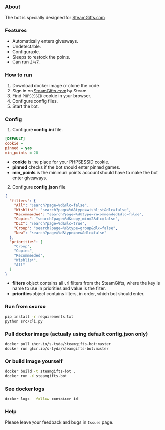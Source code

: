 ### About
The bot is specially designed for [SteamGifts.com](https://www.steamgifts.com/)

### Features
- Automatically enters giveaways.
- Undetectable.
- Сonfigurable.
- Sleeps to restock the points.
- Can run 24/7.

### How to run
1. Download docker image or clone the code.
2. Sign in on [SteamGifts.com](https://www.steamgifts.com/) by Steam.
3. Find `PHPSESSID` cookie in your browser.
4. Configure config files.
5. Start the bot.

### Config
1. Configure **config.ini** file.
```ini
[DEFAULT]
cookie = 
pinned = yes
min_points = 20
```
- **cookie** is the place for your PHPSESSID cookie.
- **pinned** checks if the bot should enter pinned games.
- **min_points** is the minimum points account should have to make the bot enter giveaways.

2. Configure **config.json** file.
```json
{
  "filters": {
    "All": "search?page=%d&dlc=false",
    "Wishlist": "search?page=%d&type=wishlist&dlc=false",
    "Recommended": "search?page=%d&type=recommended&dlc=false",
    "Copies": "search?page=%d&copy_min=2&dlc=false",
    "DLC": "search?page=%d&dlc=true",
    "Group": "search?page=%d&type=group&dlc=false",
    "New": "search?page=%d&type=new&dlc=false"
  },
  "priorities": [
    "Group",
    "Copies",
    "Recommended",
    "Wishlist",
    "All"
  ]
}
```
- **filters** object contains all url filters from the SteamGifts, where the key is name to use in priorities and value is the filter.
- **priorities** object contains filters, in order, which bot should enter.

### Run from source
```bash
pip install -r requirements.txt
python src/cli.py
```

### Pull docker image (actually using default config.json only)
```bash
docker pull ghcr.io/s-tyda/steamgifts-bot:master
docker run ghcr.io/s-tyda/steamgifts-bot:master
```

### Or build image yourself
```bash
docker build -t steamgifts-bot .
docker run -d steamgifts-bot
```

### See docker logs
```bash
docker logs --follow container-id
```

### Help
Please leave your feedback and bugs in `Issues` page.
